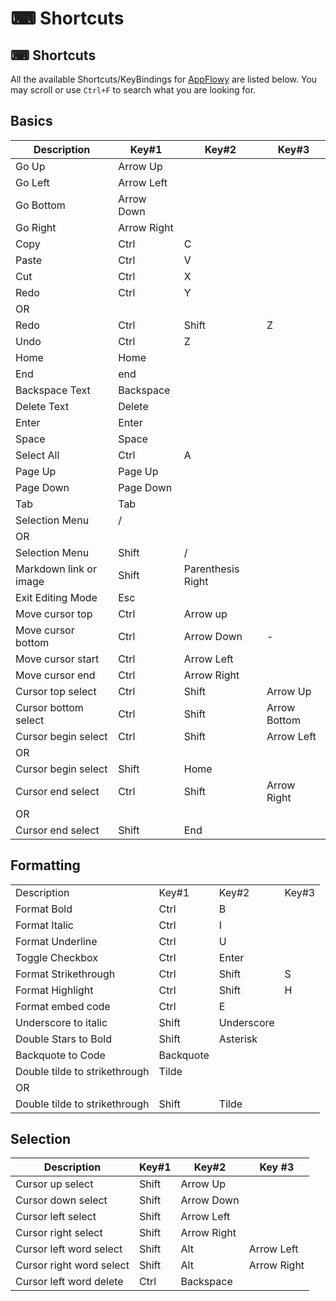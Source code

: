 # ⌨ Shortcuts

## ⌨ Shortcuts

All the available Shortcuts/KeyBindings for [AppFlowy](https://github.com/AppFlowy-IO/AppFlowy) are listed below. You may scroll or use `Ctrl+F` to search what you are looking for.

## Basics

| Description            | Key#1       | Key#2             | Key#3        |
| ---------------------- | ----------- | ----------------- | ------------ |
| Go Up                  | Arrow Up    |                   |              |
| Go Left                | Arrow Left  |                   |              |
| Go Bottom              | Arrow Down  |                   |              |
| Go Right               | Arrow Right |                   |              |
| Copy                   | Ctrl        | C                 |              |
| Paste                  | Ctrl        | V                 |              |
| Cut                    | Ctrl        | X                 |              |
| Redo                   | Ctrl        | Y                 |              |
| OR                     |             |                   |              |
| Redo                   | Ctrl        | Shift             | Z            |
| Undo                   | Ctrl        | Z                 |              |
| Home                   | Home        |                   |              |
| End                    | end         |                   |              |
| Backspace Text         | Backspace   |                   |              |
| Delete Text            | Delete      |                   |              |
| Enter                  | Enter       |                   |              |
| Space                  | Space       |                   |              |
| Select All             | Ctrl        | A                 |              |
| Page Up                | Page Up     |                   |              |
| Page Down              | Page Down   |                   |              |
| Tab                    | Tab         |                   |              |
| Selection Menu         | /           |                   |              |
| OR                     |             |                   |              |
| Selection Menu         | Shift       | /                 |              |
| Markdown link or image | Shift       | Parenthesis Right |              |
| Exit Editing Mode      | Esc         |                   |              |
| Move cursor top        | Ctrl        | Arrow up          |              |
| Move cursor bottom     | Ctrl        | Arrow Down        | -            |
| Move cursor start      | Ctrl        | Arrow Left        |              |
| Move cursor end        | Ctrl        | Arrow Right       |              |
| Cursor top select      | Ctrl        | Shift             | Arrow Up     |
| Cursor bottom select   | Ctrl        | Shift             | Arrow Bottom |
| Cursor begin select    | Ctrl        | Shift             | Arrow Left   |
| OR                     |             |                   |              |
| Cursor begin select    | Shift       | Home              |              |
| Cursor end select      | Ctrl        | Shift             | Arrow Right  |
| OR                     |             |                   |              |
| Cursor end select      | Shift       | End               |              |

## Formatting

|                               |           |            |       |
| ----------------------------- | --------- | ---------- | ----- |
| Description                   | Key#1     | Key#2      | Key#3 |
| Format Bold                   | Ctrl      | B          |       |
| Format Italic                 | Ctrl      | I          |       |
| Format Underline              | Ctrl      | U          |       |
| Toggle Checkbox               | Ctrl      | Enter      |       |
| Format Strikethrough          | Ctrl      | Shift      | S     |
| Format Highlight              | Ctrl      | Shift      | H     |
| Format embed code             | Ctrl      | E          |       |
| Underscore to italic          | Shift     | Underscore |       |
| Double Stars to Bold          | Shift     | Asterisk   |       |
| Backquote to Code             | Backquote |            |       |
| Double tilde to strikethrough | Tilde     |            |       |
| OR                            |           |            |       |
| Double tilde to strikethrough | Shift     | Tilde      |       |

## Selection

|        Description       | Key#1 |    Key#2    |    Key #3   |
| ----------------------   | ---   | ---------   | ---------   |
| Cursor up select         | Shift | Arrow Up    |             |
| Cursor down select       | Shift | Arrow Down  |             |
| Cursor left select       | Shift | Arrow Left  |             |
| Cursor right select      | Shift | Arrow Right |             |
| Cursor left word select  | Shift | Alt         | Arrow Left  |
| Cursor right word select | Shift | Alt         | Arrow Right |
| Cursor left word delete  | Ctrl  | Backspace   |             |
